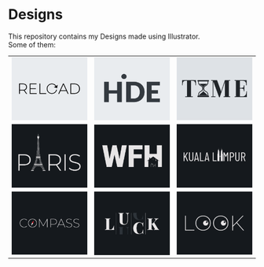 # Designs
This repository contains my Designs made using Illustrator.<br>
Some of them:<br>
<table>
<tr><td><img src="./2020-11/png/25.11.2020.png"></td><td><img src="./2020-11/png/23.11.2020.png"></td><td><img src="./2020-11/png/16.11.2020.png"></td></tr>
<tr><td><img src="./2020-12/png/18.12.2020.png"></td><td><img src="./2021-01/png/05.01.2021.png"></td><td><img src="./2020-12/png/29.12.2020.png"></td></tr>
<tr><td><img src="./2020-12/png/12.12.2020.png"></td><td><img src="./2020-12/png/06.12.2020.png"></td><td><img src="./2021-01/png/16.01.2021.png"></td></tr>
</table>
